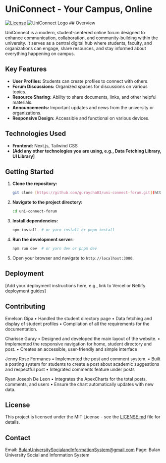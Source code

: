 # UniConnect - Your Campus, Online

[![License](https://img.shields.io/badge/License-MIT-yellow.svg)](https://opensource.org/licenses/MIT)
![UniConnect Logo](public/your-logo.png) ## Overview

UniConnect is a modern, student-centered online forum designed to enhance communication, collaboration, and community-building within the university. It serves as a central digital hub where students, faculty, and organizations can engage, share resources, and stay informed about everything happening on campus.

## Key Features

* **User Profiles:** Students can create profiles to connect with others.
* **Forum Discussions:** Organized spaces for discussions on various topics.
* **Resource Sharing:** Ability to share documents, links, and other helpful materials.
* **Announcements:** Important updates and news from the university or organizations.
* **Responsive Design:** Accessible and functional on various devices.

## Technologies Used

* **Frontend:** Next.js, Tailwind CSS
* **[Add any other technologies you are using, e.g., Data Fetching Library, UI Library]**

## Getting Started

1.  **Clone the repository:**
    ```bash
    git clone [https://github.com/guraycha03/uni-connect-forum.git](https://github.com/guraycha03/uni-connect-forum.git)
    ```
2.  **Navigate to the project directory:**
    ```bash
    cd uni-connect-forum
    ```
3.  **Install dependencies:**
    ```bash
    npm install  # or yarn install or pnpm install
    ```
4.  **Run the development server:**
    ```bash
    npm run dev  # or yarn dev or pnpm dev
    ```
5.  Open your browser and navigate to `http://localhost:3000`.

## Deployment

[Add your deployment instructions here, e.g., link to Vercel or Netlify deployment guides]

## Contributing

Emelson Gipa 
•	Handled the student directory page
•	Data fetching and display of student profiles
•	Compilation of all the requirements for the documentation.

Charisse Guray
•	Designed and developed the main layout of the website.
•	Implemented the responsive navigation for home, student directory and post.
•	Creates an accessible, user-friendly and simple interface

Jenny Rose Formanes
•	Implemented the post and comment system.
•	Built a posting system for students to create a post about academic suggestions and respectful post
•	Integrated comments feature under posts

Ryan Joseph De Leon
•	Integrates the ApexCharts for the total posts, comments, and users
•	Ensure the chart automatically updates with new data.


## License

This project is licensed under the MIT License - see the [LICENSE.md](LICENSE.md) file for details.

## Contact

 Email: BulanUniversitySocialandInformationSystem@gmail.com
 Page: Bulan University Social and Information System

